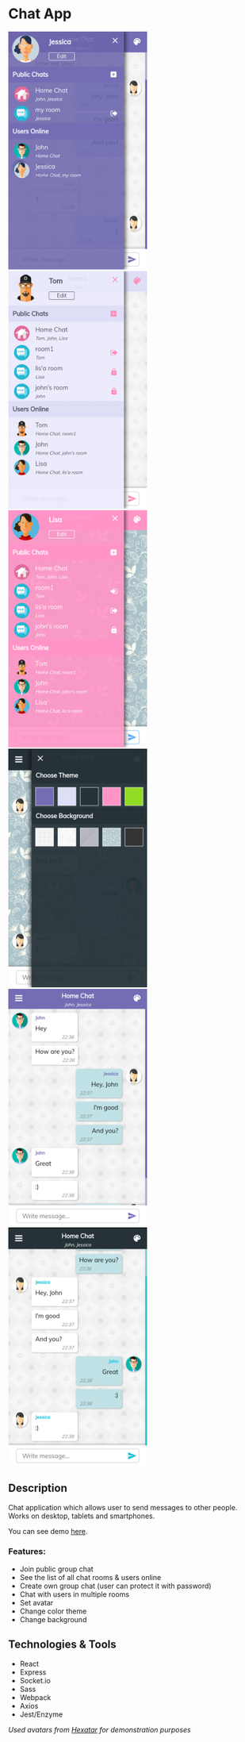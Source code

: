 # Chat App
<span><img src="githubImg/a.png" width="280"/>&nbsp;</span>
<span><img src="githubImg/b.png" width="280"/>&nbsp;</span>
<span><img src="githubImg/c.png" width="280"/>&nbsp;</span>
<span><img src="githubImg/d.png" width="280"/>&nbsp;</span>
<span><img src="githubImg/g.png" width="280"/>&nbsp;</span>
<span><img src="githubImg/h.png" width="280"/>&nbsp;</span>

## Description
Chat application which allows user to send messages to other people. Works on desktop, tablets and smartphones.

You can see demo <a href="https://ij-chat-app.herokuapp.com/">here</a>.
### Features:
- Join  public group chat
- See the list of all chat rooms & users online
- Create own group chat (user can protect it with password)
- Chat with users in multiple rooms
- Set avatar
- Change color theme
- Change background
## Technologies & Tools
- React
- Express
- Socket.io
- Sass
- Webpack
- Axios
- Jest/Enzyme

<i>Used avatars from <a href="http://www.hexatar.com/">Hexatar</a> for demonstration purposes</i>
